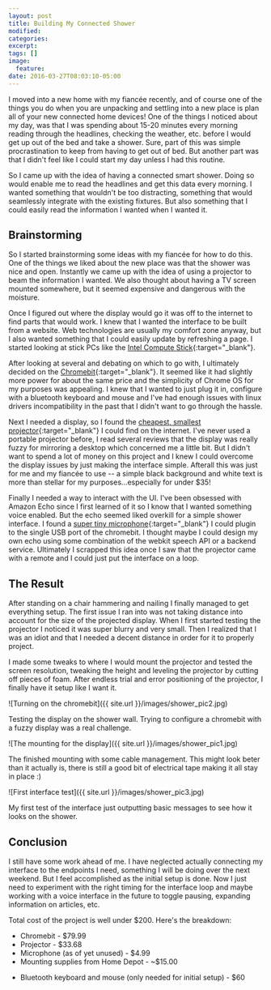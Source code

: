 ```yaml
---
layout: post
title: Building My Connected Shower
modified:
categories: 
excerpt:
tags: []
image:
  feature:
date: 2016-03-27T08:03:10-05:00
---
```


I moved into a new home with my fiancée recently, and of course one of the things you do when you are unpacking and settling into a new place is plan all of your new connected home devices! One of the things I noticed about my day, was that I was spending about 15-20 minutes every morning reading through the headlines, checking the weather, etc. before I would get up out of the bed and take a shower. Sure, part of this was simple procrastination to keep from having to get out of bed. But another part was that I didn't feel like I could start my day unless I had this routine.

So I came up with the idea of having a connected smart shower. Doing so would enable me to read the headlines and get this data every morning. I wanted something that wouldn't be too distracting, something that would seamlessly integrate with the existing fixtures. But also something that I could easily read the information I wanted when I wanted it.

## Brainstorming
So I started brainstorming some ideas with my fiancée for how to do this. One of the things we liked about the new place was that the shower was nice and open. Instantly we came up with the idea of using a projector to beam the information I wanted. We also thought about having a TV screen mounted somewhere, but it seemed expensive and dangerous with the moisture.

Once I figured out where the display would go it was off to the internet to find parts that would work. I knew that I wanted the interface to be built from a website. Web technologies are usually my comfort zone anyway, but I also wanted something that I could easily update by refreshing a page. I started looking at stick PCs like the [Intel Compute Stick](http://www.newegg.com/Product/Product.aspx?Item=N82E16883800005&nm_mc=KNC-GoogleAdwords-PC&cm_mmc=KNC-GoogleAdwords-PC-_-pla-_-Desktop+PC-_-N82E16883800005&gclid=Cj0KEQjwid63BRCswIGqyOubtrUBEiQAvTol0dvtM3XgfgQ88nhdeb4Mc1cmDvMM7KsRZdCT8yDAW5gaAhYg8P8HAQ&gclsrc=aw.ds){:target="_blank"}.

After looking at several and debating on which to go with, I ultimately decided on the [Chromebit](http://www.newegg.com/Product/Product.aspx?Item=N82E16883221147&nm_mc=TEMC-RMA-Approvel&cm_mmc=TEMC-RMA-Approvel-_-Content-_-text-_-){:target="_blank"}. It seemed like it had slightly more power for about the same price and the simplicity of Chrome OS for my purposes was appealing. I knew that I wanted to just plug it in, configure with a bluetooth keyboard and mouse and I've had enough issues with linux drivers incompatibility in the past that I didn't want to go through the hassle.

Next I needed a display, so I found the [cheapest, smallest projector](http://www.gearbest.com/projector/pp_3252.html){:target="_blank"} I could find on the internet. I've never used a portable projector before, I read several reviews that the display was really fuzzy for mirroring a desktop which concerned me a little bit. But I didn't want to spend a lot of money on this project and I knew I could overcome the display issues by just making the interface simple. Afterall this was just for me and my fiancée to use -- a simple black background and white text is more than stellar for my purposes...especially for under $35!

Finally I needed a way to interact with the UI. I've been obsessed with Amazon Echo since I first learned of it so I know that I wanted something voice enabled. But the echo seemed liked overkill for a simple shower interface. I found a [super tiny microphone](http://www.amazon.com/VONOTO-Microphone-Notebook-Recognition-Software/dp/B00R5O816Y?ie=UTF8&psc=1&redirect=true&ref_=od_aui_detailpages00){:target="_blank"} I could plugin to the single USB port of the chromebit. I thought maybe I could design my own echo using some combination of the webkit speech API or a backend service. Ultimately I scrapped this idea once I saw that the projector came with a remote and I could just put the interface on a loop.

## The Result
After standing on a chair hammering and nailing I finally managed to get everything setup. The first issue I ran into was not taking distance into account for the size of the projected display. When I first started testing the projector I noticed it was super blurry and very small. Then I realized that I was an idiot and that I needed a decent distance in order for it to properly project.

I made some tweaks to where I would mount the projector and tested the screen resolution, tweaking the height and leveling the projector by cutting off pieces of foam. After endless trial and error positioning of the projector, I finally have it setup like I want it.

![Turning on the chromebit]({{ site.url }}/images/shower_pic2.jpg)

Testing the display on the shower wall. Trying to configure a chromebit with a fuzzy display was a real challenge.

![The mounting for the display]({{ site.url }}/images/shower_pic1.jpg)

The finished mounting with some cable management. This might look beter than it actually is, there is still a good bit of electrical tape making it all stay in place :)

![First interface test]({{ site.url }}/images/shower_pic3.jpg)

My first test of the interface just outputting basic messages to see how it looks on the shower.

## Conclusion
I still have some work ahead of me. I have neglected actually connecting my interface to the endpoints I need, something I will be doing over the next weekend. But I feel accomplished as the initial setup is done. Now I just need to experiment with the right timing for the interface loop and maybe working with a voice interface in the future to toggle pausing, expanding information on articles, etc.

Total cost of the project is well under $200. Here's the breakdown:

- Chromebit - $79.99
- Projector - $33.68
- Microphone (as of yet unused) - $4.99
- Mounting supplies from Home Depot - ~$15.00
* Bluetooth keyboard and mouse (only needed for initial setup) - $60